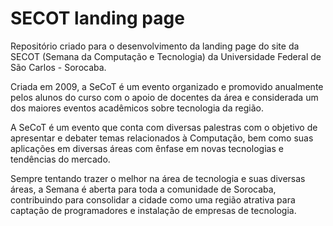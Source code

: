 # SECOT landing page

Repositório criado para o desenvolvimento da landing page do site da SECOT (Semana da Computação e Tecnologia) da Universidade Federal de São Carlos - Sorocaba.

Criada em 2009, a SeCoT é um evento organizado e promovido anualmente pelos alunos do curso com o apoio de docentes da área e considerada um dos maiores eventos acadêmicos sobre tecnologia da região.

A SeCoT é um evento que conta com diversas palestras com o objetivo de apresentar e debater temas relacionados à Computação, bem como suas aplicações em diversas áreas com ênfase em novas tecnologias e tendências do mercado.

Sempre tentando trazer o melhor na área de tecnologia e suas diversas áreas, a Semana é aberta para toda a comunidade de Sorocaba, contribuindo para consolidar a cidade como uma região atrativa para captação de programadores e instalação de empresas de tecnologia.
